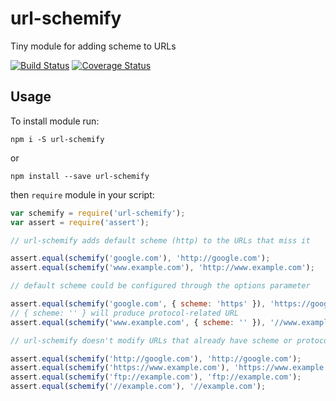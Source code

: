 # url-schemify
Tiny module for adding scheme to URLs

[![Build Status](https://travis-ci.org/wizardzloy/url-schemify.svg)](https://travis-ci.org/wizardzloy/url-schemify)
[![Coverage Status](https://coveralls.io/repos/wizardzloy/url-schemify/badge.svg?branch=master)](https://coveralls.io/r/wizardzloy/url-schemify?branch=master)

## Usage

To install module run:

```npm i -S url-schemify```

or

```npm install --save url-schemify```

then `require` module in your script:

```javascript
var schemify = require('url-schemify');
var assert = require('assert');

// url-schemify adds default scheme (http) to the URLs that miss it

assert.equal(schemify('google.com'), 'http://google.com');
assert.equal(schemify('www.example.com'), 'http://www.example.com');

// default scheme could be configured through the options parameter

assert.equal(schemify('google.com', { scheme: 'https' }), 'https://google.com');
// { scheme: '' } will produce protocol-related URL
assert.equal(schemify('www.example.com', { scheme: '' }), '//www.example.com');

// url-schemify doesn't modify URLs that already have scheme or protocol-related ones:

assert.equal(schemify('http://google.com'), 'http://google.com');
assert.equal(schemify('https://www.example.com'), 'https://www.example.com');
assert.equal(schemify('ftp://example.com'), 'ftp://example.com');
assert.equal(schemify('//example.com'), '//example.com');
```
